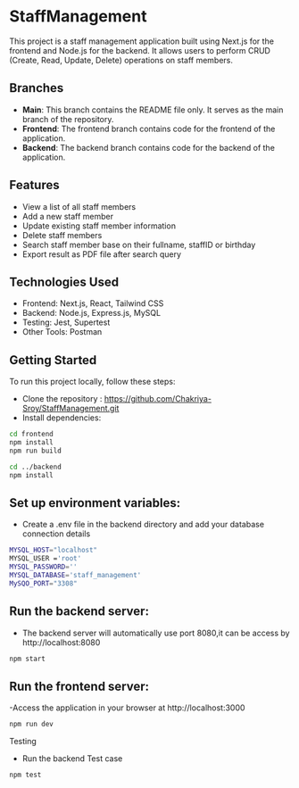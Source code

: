 # StaffManagement

This project is a staff management application built using Next.js for the frontend and Node.js for the backend. It allows users to perform CRUD (Create, Read, Update, Delete) operations on staff members.
## Branches

- **Main**: This branch contains the README file only. It serves as the main branch of the repository.
- **Frontend**: The frontend branch contains code for the frontend of the application.
- **Backend**: The backend branch contains code for the backend of the application.
## Features
- View a list of all staff members
- Add a new staff member
- Update existing staff member information
- Delete staff members
- Search staff member base on their fullname, staffID or birthday
- Export result  as PDF file after search query

## Technologies Used
- Frontend: Next.js, React, Tailwind CSS
- Backend: Node.js, Express.js, MySQL
- Testing: Jest, Supertest
- Other Tools:  Postman


## Getting Started
To run this project locally, follow these steps:
- Clone the repository : https://github.com/Chakriya-Sroy/StaffManagement.git
- Install dependencies:
```bash
cd frontend
npm install
npm run build

cd ../backend
npm install
```

## Set up environment variables:
- Create a .env file in the backend directory and add your database connection details
```bash
MYSQL_HOST="localhost"
MYSQL_USER ='root'
MYSQL_PASSWORD=''
MYSQL_DATABASE='staff_management'
MySQO_PORT="3308"
```

## Run the backend server: 
 - The backend server will automatically use port 8080,it can be access by http://localhost:8080
```bash
npm start
```

## Run the frontend server: 
-Access the application in your browser at http://localhost:3000

```bash
npm run dev
```

Testing

- Run the backend Test case 
```bash
npm test
```




